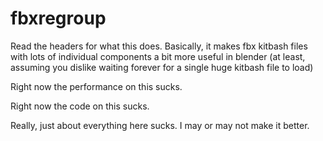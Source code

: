 # fbxregroup

Read the headers for what this does. Basically, it makes fbx kitbash files
with lots of individual components a bit more useful in blender (at least,
assuming you dislike waiting forever for a single huge kitbash file to
load)

Right now the performance on this sucks.

Right now the code on this sucks.

Really, just about everything here sucks. I may or may not make it better.

